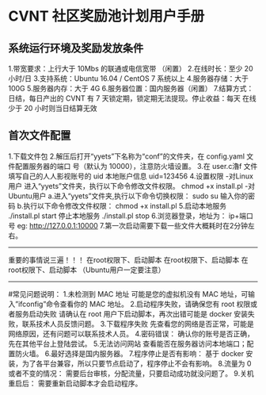 # CVNT 社区奖励池计划用户手册

## 系统运行环境及奖励发放条件

1.带宽要求：上行大于 10Mbs 的联通或电信宽带 （闲置）
2.在线时长：至少 20 小时/日
3.支持系统：Ubuntu 16.04 / CentOS 7 系统以上
4.服务器存储：大于 100G
5.服务器内存：大于 4G
6.服务器位置：国内服务器（闲置）
7.结算方式：日结，每日产出的 CVNT 有 7 天锁定期，锁定期无法提现。停止收益：每天
  在线少于 20 小时则当日结算无效


## 首次文件配置
1.下载文件包
2.解压后打开“yyets”下名称为“conf”的文件夹，在 config.yaml 文件配置服务器的端口
  号（默认为 10000），注意防火墙设置。
3.在 user.c瀂f 文件填写自己的人人影视账号的 uid
本地账户信息
uid=123456
4.设置权限
-对Linux用户
进入“yyets”文件夹，执行以下命令修改文件权限。
chmod +x install.pl
-对Ubuntu用户
a.进入“yyets”文件夹,执行以下命令切换权限：
sudo su
输入你的密码
b.执行以下命令修改文件权限：
chmod +x install.pl
5.启动本地服务
./install.pl start
停止本地服务
./install.pl stop
6.浏览器登录，地址为： ip+端口号
eg: http://127.0.0.1:10000
7.第一次启动需要下载一些文件大概耗时在2分钟左右。

***
重要的事情说三遍！！！
在root权限下、启动脚本
在root权限下、启动脚本
在root权限下、启动脚本
（Ubuntu用户一定要注意）
***


#常见问题说明：
1.未检测到 MAC 地址
可能是您的虚拟机没有 MAC 地址，可输入”ifconfig”命令查看你的 MAC 地址。
2.启动程序失败，请确保您有 root 权限或者服务启动失败
请确认在 root 用户下启动脚本，再次出错可能是 docker 安装失败，联系技术人员反馈问题。
3.下载程序失败
先查看您的网络是否正常，可能是网络原因，还有问题可以联系技术人员。
4.密码错误：
确认你的账号是否正确，先在其他平台上登陆尝试。
5.无法访问网站
查看能否在服务器访问本地端口；配置防火墙。
6.最好选择是国内服务器。
7.程序停止是否有影响：
基于 docker 安装，为了各平台兼容，所以只要节点启动了，程序停止不会有影响。
8.流量为 0 或者不变的情况：
需要后台审核，分配流量，只要启动成功就没问题了。
9.关机重启后：
需要重新启动脚本才会启动程序。

